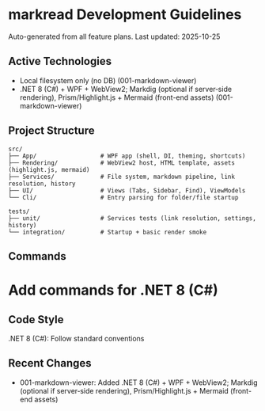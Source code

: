 # markread Development Guidelines

Auto-generated from all feature plans. Last updated: 2025-10-25

## Active Technologies
- Local filesystem only (no DB) (001-markdown-viewer)
- .NET 8 (C#) + WPF + WebView2; Markdig (optional if server‑side rendering), Prism/Highlight.js + Mermaid (front-end assets) (001-markdown-viewer)

## Project Structure

```text
src/
├── App/                  # WPF app (shell, DI, theming, shortcuts)
├── Rendering/            # WebView2 host, HTML template, assets (highlight.js, mermaid)
├── Services/             # File system, markdown pipeline, link resolution, history
├── UI/                   # Views (Tabs, Sidebar, Find), ViewModels
└── Cli/                  # Entry parsing for folder/file startup

tests/
├── unit/                 # Services tests (link resolution, settings, history)
└── integration/          # Startup + basic render smoke
```

## Commands

# Add commands for .NET 8 (C#)

## Code Style

.NET 8 (C#): Follow standard conventions

## Recent Changes
- 001-markdown-viewer: Added .NET 8 (C#) + WPF + WebView2; Markdig (optional if server‑side rendering), Prism/Highlight.js + Mermaid (front-end assets)


<!-- MANUAL ADDITIONS START -->
<!-- MANUAL ADDITIONS END -->
